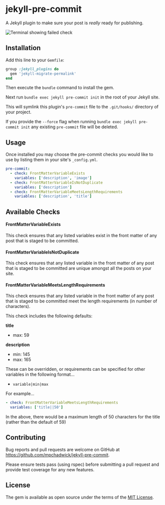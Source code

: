# jekyll-pre-commit

A Jekyll plugin to make sure your post is _really_ ready for publishing.

![Terminal showing failed check](http://i.imgur.com/9PzDMiB.jpg)

## Installation

Add this line to your `Gemfile`:

```ruby
group :jekyll_plugins do
  gem 'jekyll-migrate-permalink'
end
```

Then execute the `bundle` command to install the gem.

Next run `bundle exec jekyll pre-commit init` in the root of your Jekyll site. 

This will symlink this plugin's `pre-commit` file to the `.git/hooks/` directory of your project.

If you provide the `--force` flag when running `bundle exec jekyll pre-commit init` any existing `pre-commit` file will be deleted.

## Usage

Once installed you may choose the pre-commit checks you would like to use by listing them in your site's `_config.yml`.

```yaml
pre-commit:
  - check: FrontMatterVariableExists
    variables: ['description', 'image']
  - check: FrontMatterVariableIsNotDuplicate
    variables: ['description']
  - check: FrontMatterVariableMeetsLengthRequirements
    variables: ['description', 'title']
```

## Available Checks

#### FrontMatterVariableExists

This check ensures that any listed variables exist in the front matter of any post that is staged to be committed.

#### FrontMatterVariableIsNotDuplicate

This check ensures that any listed variable in the front matter of any post that is staged to be committed are unique amongst all the posts on your site.

#### FrontMatterVariableMeetsLengthRequirements

This check ensures that any listed variable in the front matter of any post that is staged to be committed meet the length requirements (in number of characters).

This check includes the following defaults:

**title**

- max: 59

**description**

- min: 145
- max: 165

These can be overridden, or requirements can be specified for other variables in the following format...

- `variable|min|max`

For example...

```yaml
- check: FrontMatterVariableMeetsLengthRequirements
  variables: ['title||50']
```

In the above, there would be a maximum length of 50 characters for the title (rather than the default of 59)

## Contributing

Bug reports and pull requests are welcome on GitHub at https://github.com/mpchadwick/jekyll-pre-commit.

Please ensure tests pass (using rspec) before submitting a pull request and provide test coverage for any new features.

## License

The gem is available as open source under the terms of the [MIT License](http://opensource.org/licenses/MIT).

